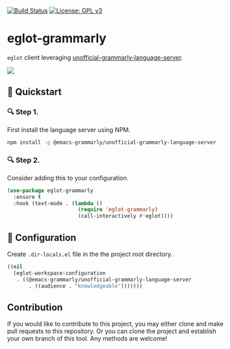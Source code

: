 [![Build Status](https://travis-ci.com/emacs-grammarly/eglot-grammarly.svg?branch=master)](https://travis-ci.com/emacs-grammarly/eglot-grammarly)
[![License: GPL v3](https://img.shields.io/badge/License-GPL%20v3-blue.svg)](https://www.gnu.org/licenses/gpl-3.0)

# eglot-grammarly

`eglot` client leveraging [unofficial-grammarly-language-server](https://github.com/znck/grammarly).

![](./etc/screenshot.png)

## :floppy_disk: Quickstart

### :mag: Step 1.

First install the language server using NPM.

```sh
npm install -g @emacs-grammarly/unofficial-grammarly-language-server
```

### :mag: Step 2.

Consider adding this to your configuration.

```el
(use-package eglot-grammarly
  :ensure t
  :hook (text-mode . (lambda ()
                       (require 'eglot-grammarly)
                       (call-interactively #'eglot))))
```

## :wrench: Configuration

Create `.dir-locals.el` file in the the project root directory.

```el
((nil
  (eglot-workspace-configuration
   . ((@emacs-grammarly/unofficial-grammarly-language-server
       . ((audience . "knowledgeable")))))))
```

## Contribution

If you would like to contribute to this project, you may either
clone and make pull requests to this repository. Or you can
clone the project and establish your own branch of this tool.
Any methods are welcome!
